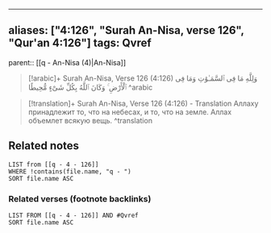 
---
aliases: ["4:126", "Surah An-Nisa, verse 126", "Qur'an 4:126"]
tags: Qvref
---

parent:: [[q - An-Nisa (4)|An-Nisa]]

> [!arabic]+ Surah An-Nisa, Verse 126 (4:126)
> <span class="quran-arabic">وَلِلَّهِ مَا فِى ٱلسَّمَـٰوَٰتِ وَمَا فِى ٱلْأَرْضِ ۚ وَكَانَ ٱللَّهُ بِكُلِّ شَىْءٍ مُّحِيطًا</span>
^arabic

> [!translation]+ Surah An-Nisa, Verse 126 (4:126) - Translation
> Аллаху принадлежит то, что на небесах, и то, что на земле. Аллах объемлет всякую вещь.
^translation



## Related notes
```dataview
LIST from [[q - 4 - 126]]
WHERE !contains(file.name, "q - ")
SORT file.name ASC
```

### Related verses (footnote backlinks)
```dataview
LIST FROM [[q - 4 - 126]] AND #Qvref
SORT file.name ASC
```

